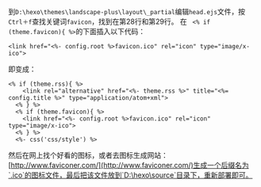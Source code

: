 到`D:\hexo\themes\landscape-plus\layout\_partial`编辑`head.ejs`文件，按`Ctrl＋f`查找关键词`favicon`，找到在第28行和第29行。
在 ` <% if (theme.favicon){ %>`的下面插入以下代码：

`<link href="<%- config.root %>favicon.ico" rel="icon" type="image/x-ico">`

即变成：
```
<% if (theme.rss){ %>
    <link rel="alternative" href="<%- theme.rss %>" title="<%= config.title %>" type="application/atom+xml">
  <% } %>
  <% if (theme.favicon){ %>
    <link href="<%- config.root %>favicon.ico" rel="icon" type="image/x-ico">
  <% } %>
  <%- css('css/style') %>
```

然后在网上找个好看的图标，或者去图标生成网站：[http://www.faviconer.com/](http://www.faviconer.com/)生成一个后缀名为`.ico`的图标文件，最后把该文件放到`D:\hexo\source`目录下，重新部署即可。
